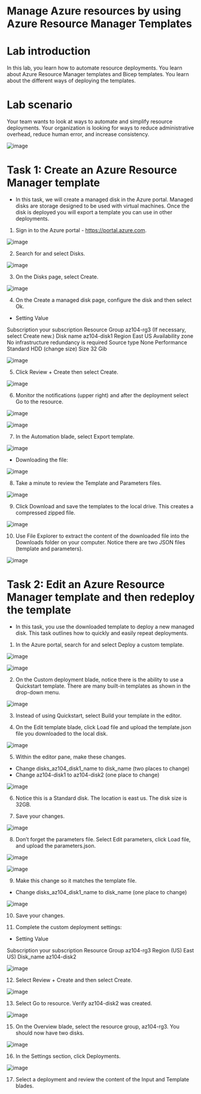 # Manage Azure resources by using Azure Resource Manager Templates

# Lab introduction

In this lab, you learn how to automate resource deployments. You learn about Azure Resource Manager templates and Bicep templates. You learn about the different ways of deploying the templates.

# Lab scenario

Your team wants to look at ways to automate and simplify resource deployments. Your organization is looking for ways to reduce administrative overhead, reduce human error, and increase consistency.

![image](https://github.com/ankitnewjobs/Azure-Practices-Examples/assets/154872782/b29ea570-3984-42c9-9ced-524cd67583b6)

# Task 1: Create an Azure Resource Manager template

- In this task, we will create a managed disk in the Azure portal. Managed disks are storage designed to be used with virtual machines. Once the disk is deployed you will export a template you can use in other deployments.

1. Sign in to the Azure portal - https://portal.azure.com.

![image](https://github.com/ankitnewjobs/Azure-Practices-Examples/assets/154872782/e2d4f783-a84c-4c0e-a299-6b912ec10a69)

2. Search for and select Disks.

![image](https://github.com/ankitnewjobs/Azure-Practices-Examples/assets/154872782/74bf8aab-d256-41a3-9fde-874b58630f65)

3. On the Disks page, select Create.

![image](https://github.com/ankitnewjobs/Azure-Practices-Examples/assets/154872782/9555e3b0-0749-4426-bada-14dc1b6432db)

4. On the Create a managed disk page, configure the disk and then select Ok.

- Setting	Value
  
Subscription	your subscription
Resource Group	az104-rg3 (If necessary, select Create new.)
Disk name	az104-disk1
Region	East US
Availability zone	No infrastructure redundancy is required
Source type	None
Performance	Standard HDD (change size)
Size	32 Gib

![image](https://github.com/ankitnewjobs/Azure-Practices-Examples/assets/154872782/ffee5d35-d6d2-48d0-b0ff-15cb2f39c73c)

5. Click Review + Create then select Create.

![image](https://github.com/ankitnewjobs/Azure-Practices-Examples/assets/154872782/f7ee7439-5993-4ddb-80d4-644d54f3fdb4)

6. Monitor the notifications (upper right) and after the deployment select Go to the resource.

![image](https://github.com/ankitnewjobs/Azure-Practices-Examples/assets/154872782/c0da90f4-8231-4d5e-8030-e7f7cf97ddbc)

![image](https://github.com/ankitnewjobs/Azure-Practices-Examples/assets/154872782/c33c7254-e5e2-40b1-ae70-4cc4644157c3)

7. In the Automation blade, select Export template.

![image](https://github.com/ankitnewjobs/Azure-Practices-Examples/assets/154872782/3b649d7e-c775-4679-852b-cf40311c0f9e)

- Downloading the file:

![image](https://github.com/ankitnewjobs/Azure-Practices-Examples/assets/154872782/40fefcd8-5173-4f9c-b311-422c486e9aa6)

8. Take a minute to review the Template and Parameters files.

![image](https://github.com/ankitnewjobs/Azure-Practices-Examples/assets/154872782/e6f0da83-94d8-41e2-9a96-ceccb8b73e6a)

9. Click Download and save the templates to the local drive. This creates a compressed zipped file.

![image](https://github.com/ankitnewjobs/Azure-Practices-Examples/assets/154872782/70ec6148-eb35-40a3-abcb-aac9547cb872)

10. Use File Explorer to extract the content of the downloaded file into the Downloads folder on your computer. Notice there are two JSON files (template and parameters).

![image](https://github.com/ankitnewjobs/Azure-Practices-Examples/assets/154872782/adda1e45-ba19-40e9-8e10-1525c1b3e29f)

# Task 2: Edit an Azure Resource Manager template and then redeploy the template

- In this task, you use the downloaded template to deploy a new managed disk. This task outlines how to quickly and easily repeat deployments.

1. In the Azure portal, search for and select Deploy a custom template.

![image](https://github.com/ankitnewjobs/Azure-Practices-Examples/assets/154872782/14ccdb97-1717-4fbd-8898-7ad6e1cfa0e7)

![image](https://github.com/ankitnewjobs/Azure-Practices-Examples/assets/154872782/4e507123-332c-47bb-bdce-533c346b6cd7)

2. On the Custom deployment blade, notice there is the ability to use a Quickstart template. There are many built-in templates as shown in the drop-down menu.

![image](https://github.com/ankitnewjobs/Azure-Practices-Examples/assets/154872782/a828de74-a3e7-4892-bf0f-6484d10dd776)

3. Instead of using Quickstart, select Build your template in the editor.

4. On the Edit template blade, click Load file and upload the template.json file you downloaded to the local disk.

![image](https://github.com/ankitnewjobs/Azure-Practices-Examples/assets/154872782/817a3475-1a81-4cc7-b85e-66276dd797bc)

5. Within the editor pane, make these changes.

- Change disks_az104_disk1_name to disk_name (two places to change)
- Change az104-disk1 to az104-disk2 (one place to change)

![image](https://github.com/ankitnewjobs/Azure-Practices-Examples/assets/154872782/c5765252-3487-430f-9e6d-58dabe907d71)

6. Notice this is a Standard disk. The location is east us. The disk size is 32GB.

7. Save your changes.

![image](https://github.com/ankitnewjobs/Azure-Practices-Examples/assets/154872782/d988c7b1-b41d-45ac-9c85-8db246fa674b)

8. Don’t forget the parameters file. Select Edit parameters, click Load file, and upload the parameters.json.

![image](https://github.com/ankitnewjobs/Azure-Practices-Examples/assets/154872782/71c05c18-ebb8-4213-b1c6-c9e353e29b1d)

![image](https://github.com/ankitnewjobs/Azure-Practices-Examples/assets/154872782/a4f9e535-cf0f-42a7-9c7d-4b26e4b172b4)

9. Make this change so it matches the template file.

- Change disks_az104_disk1_name to disk_name (one place to change)

![image](https://github.com/ankitnewjobs/Azure-Practices-Examples/assets/154872782/0edd8548-ad66-4d5b-9bfe-cddef8121e1c)

10. Save your changes.

11. Complete the custom deployment settings:

- Setting	Value

Subscription	your subscription
Resource Group	az104-rg3
Region	(US) East US)
Disk_name	az104-disk2

![image](https://github.com/ankitnewjobs/Azure-Practices-Examples/assets/154872782/dbc0c886-3f18-47fc-ad68-ab86445d56be)

12. Select Review + Create and then select Create.

![image](https://github.com/ankitnewjobs/Azure-Practices-Examples/assets/154872782/eaab5b03-ebd0-4dfc-adda-de3b19033c41)

13. Select Go to resource. Verify az104-disk2 was created.

![image](https://github.com/ankitnewjobs/Azure-Practices-Examples/assets/154872782/1f49d682-275a-42b2-944c-0a4b6d4debe0)

15. On the Overview blade, select the resource group, az104-rg3. You should now have two disks.

![image](https://github.com/ankitnewjobs/Azure-Practices-Examples/assets/154872782/7358bf38-6810-453f-851a-d4fcf0395979)

16. In the Settings section, click Deployments.

![image](https://github.com/ankitnewjobs/Azure-Practices-Examples/assets/154872782/68ef7a54-f9a4-44c4-b101-0b68e0bce078)

17. Select a deployment and review the content of the Input and Template blades.

